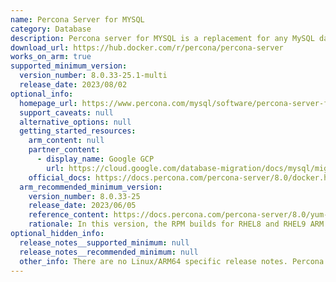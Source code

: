 ```yaml
---
name: Percona Server for MYSQL
category: Database
description: Percona server for MYSQL is a replacement for any MySQL database. It is fully compatible, advanced, and freely available. It provides greater scalability, superior performance, high availability and enhanced backups.
download_url: https://hub.docker.com/r/percona/percona-server
works_on_arm: true
supported_minimum_version:
  version_number: 8.0.33-25.1-multi
  release_date: 2023/08/02
optional_info:
  homepage_url: https://www.percona.com/mysql/software/percona-server-for-mysql
  support_caveats: null
  alternative_options: null
  getting_started_resources:
    arm_content: null
    partner_content:
      - display_name: Google GCP
        url: https://cloud.google.com/database-migration/docs/mysql/migrate-with-physical-xtrabackup
    official_docs: https://docs.percona.com/percona-server/8.0/docker.html#percona-server-for-mysql-arm64
  arm_recommended_minimum_version:
    version_number: 8.0.33-25
    release_date: 2023/06/05
    reference_content: https://docs.percona.com/percona-server/8.0/yum-repo.html
    rationale: In this version, the RPM builds for RHEL8 and RHEL9 ARM packages with the Aarch64.rpm extension were released.
optional_hidden_info:
  release_notes__supported_minimum: null
  release_notes__recommended_minimum: null
  other_info: There are no Linux/ARM64 specific release notes. Percona server for MYSQL does not release binaries for Linux/ARM64, but the docker images are available for linux/ARM64 in version 8.x as noted in the [MYSQL Software](https://www.percona.com/services/policies/percona-software-support-lifecycle) section. Percona server docker image version 8.0.33-25.1-multi is the first multi-arch docker image available at DockerHub.
---
```

